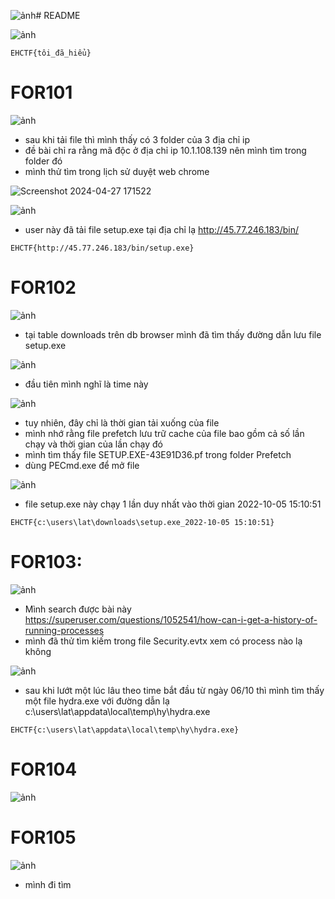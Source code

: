 ![ảnh](https://github.com/LDV-SpaceK/EHCTF2024/assets/151914246/e37ec529-818b-44ab-9470-88800362c2e6)# README

![ảnh](https://github.com/LDV-SpaceK/EHCTF2024/assets/151914246/490c8239-a3db-497c-a269-b5ee8c9e52a1)

`EHCTF{tôi_đã_hiểu}`

# FOR101

![ảnh](https://github.com/LDV-SpaceK/EHCTF2024/assets/151914246/06987382-63b7-4c32-981b-e5d27799e5c4)

* sau khi tải file thì mình thấy có 3 folder của 3 địa chỉ ip
* đề bài chỉ ra rằng mã độc ở địa chỉ ip 10.1.108.139 nên mình tìm trong folder đó
* mình thử tìm trong lịch sử duyệt web chrome

![Screenshot 2024-04-27 171522](https://github.com/LDV-SpaceK/EHCTF2024/assets/151914246/8683b6b0-0ff9-451f-9396-d619a6555e62)

![ảnh](https://github.com/LDV-SpaceK/EHCTF2024/assets/151914246/0610aa48-c237-4e91-b0ab-136ce98cbc9e)

* user này đã tải file setup.exe tại địa chỉ lạ http://45.77.246.183/bin/

`EHCTF{http://45.77.246.183/bin/setup.exe}`

# FOR102

![ảnh](https://github.com/LDV-SpaceK/EHCTF2024/assets/151914246/660f1e9b-dcc5-445b-8fd3-068896ae1d5f)

* tại table downloads trên db browser mình đã tìm thấy đường dẫn lưu file setup.exe

![ảnh](https://github.com/LDV-SpaceK/EHCTF2024/assets/151914246/430a222c-5ce3-4c30-9db5-cbaf76cee0f1)

* đầu tiên mình nghĩ là time này

![ảnh](https://github.com/LDV-SpaceK/EHCTF2024/assets/151914246/09599b29-2579-471f-8304-76355eac9099)

* tuy nhiên, đây chỉ là thời gian tải xuống của file
* mình nhớ rằng file prefetch lưu trữ cache của file bao gồm cả số lần chạy và thời gian của lần chạy đó
* mình tìm thấy file SETUP.EXE-43E91D36.pf trong folder Prefetch
* dùng PECmd.exe để mở file

![ảnh](https://github.com/LDV-SpaceK/EHCTF2024/assets/151914246/2c336123-00bf-4904-a5e4-857617835c31)

* file setup.exe này chạy 1 lần duy nhất vào thời gian 2022-10-05 15:10:51

`EHCTF{c:\users\lat\downloads\setup.exe_2022-10-05 15:10:51}`

# FOR103: 

![ảnh](https://github.com/LDV-SpaceK/EHCTF2024/assets/151914246/60645c79-c4f8-43b4-a61b-7a77edbe4bd9)

* Mình search được bài này https://superuser.com/questions/1052541/how-can-i-get-a-history-of-running-processes
* mình đã thử tìm kiếm trong file Security.evtx xem có process nào lạ không

![ảnh](https://github.com/LDV-SpaceK/EHCTF2024/assets/151914246/45c3d719-6add-4759-80ce-0df9b4c9d07f)

* sau khi lướt một lúc lâu theo time bắt đầu từ ngày 06/10 thì mình tìm thấy một file hydra.exe với đường dẫn lạ c:\users\lat\appdata\local\temp\hy\hydra.exe

`EHCTF{c:\users\lat\appdata\local\temp\hy\hydra.exe}`

# FOR104

![ảnh](https://github.com/LDV-SpaceK/EHCTF2024/assets/151914246/88cef4ad-1c1a-43b6-bee3-b61d1aa171ca)

# FOR105

![ảnh](https://github.com/LDV-SpaceK/EHCTF2024/assets/151914246/f4bd58be-9532-4461-b5e1-b8ba5dcd6152)

* mình đi tìm

















